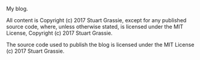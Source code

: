 My blog.

All content is Copyright (c) 2017 Stuart Grassie, except for any published source code, where, unless otherwise stated, is licensed under the MIT License, Copyright (c) 2017 Stuart Grassie.

The source code used to publish the blog is licensed under the MIT License (c) 2017 Stuart Grassie.
